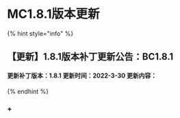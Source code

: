 # MC1.8.1版本更新

{% hint style="info" %}
## 【更新】1.8.1版本补丁更新公告：BC1.8.1

#### &#x20; 更新补丁版本：1.8.1   更新时间：2022-3-30   更新内容：
{% endhint %}

### +
